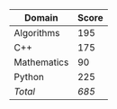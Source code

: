 | Domain                   | Score         |  
|--------------------------|---------------|  
| Algorithms                   | 195         |  
| C++                   | 175         |  
| Mathematics                   | 90         |  
| Python                   | 225         |  
| *Total*                   | *685*         |  
